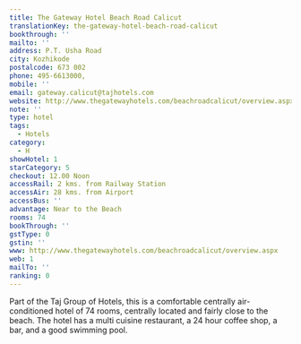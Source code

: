 ```yaml
---
title: The Gateway Hotel Beach Road Calicut
translationKey: the-gateway-hotel-beach-road-calicut
bookthrough: ''
mailto: ''
address: P.T. Usha Road
city: Kozhikode
postalcode: 673 002
phone: 495-6613000,
mobile: ''
email: gateway.calicut@tajhotels.com
website: http://www.thegatewayhotels.com/beachroadcalicut/overview.aspx
note: ''
type: hotel
tags:
  - Hotels
category:
  - H
showHotel: 1
starCategory: 5
checkout: 12.00 Noon
accessRail: 2 kms. from Railway Station
accessAir: 28 kms. from Airport
accessBus: ''
advantage: Near to the Beach
rooms: 74
bookThrough: ''
gstType: 0
gstin: ''
www: http://www.thegatewayhotels.com/beachroadcalicut/overview.aspx
web: 1
mailTo: ''
ranking: 0
---
```







Part of the Taj Group of Hotels, this is a comfortable centrally air-conditioned hotel of 74 rooms, centrally located and fairly close to the beach. The hotel has a multi cuisine restaurant, a 24 hour coffee shop, a bar, and a good swimming pool.